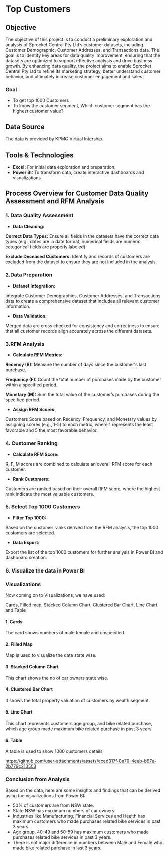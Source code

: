 # Top Customers

## Objective
The objective of this project is to conduct a preliminary exploration and analysis of Sprocket Central Pty Ltd’s customer datasets, including Customer Demographic, Customer Addresses, and Transactions data. The goal is to identify key areas for data quality improvement, ensuring that the datasets are optimized to support effective analysis and drive business growth. By enhancing data quality, the project aims to enable Sprocket Central Pty Ltd to refine its marketing strategy, better understand customer behavior, and ultimately increase customer engagement and sales.

### Goal
- To get top 1000 Customers
- To know the customer segment, Which customer segment has the highest customer value?

## Data Source
The data is provided by KPMG Virtual Intership.

## Tools & Technologies
- **Excel:** For initial data exploration and preparation.
- **Power BI:** To transform data, create interactive dashboards and visualizations

## Process Overview for Customer Data Quality Assessment and RFM Analysis
### 1. Data Quality Assessment
- **Data Cleaning:**

**Correct Data Types:** Ensure all fields in the datasets have the correct data types (e.g., dates are in date format, numerical fields are numeric, categorical fields are properly labeled).

**Exclude Deceased Customers:** Identify and records of customers are excluded from the dataset to ensure they are not included in the analysis.

### 2.Data Preparation
- **Dataset Integration:**

Integrate Customer Demographics, Customer Addresses, and Transactions data to create a comprehensive dataset that includes all relevant customer information.
- **Data Validation:**

Merged data are cross checked for consistency and correctness to ensure that all customer records align accurately across the different datasets.

### 3.RFM Analysis
- **Calculate RFM Metrics:**

**Recency (R):** Measure the number of days since the customer's last purchase.

**Frequency (F):** Count the total number of purchases made by the customer within a specified period.

**Monetary (M):** Sum the total value of the customer’s purchases during the specified period.

- **Assign RFM Scores:**

Customers Score based on Recency, Frequency, and Monetary values by assigning scores (e.g., 1-5) to each metric, where 1 represents the least favorable and 5 the most favorable behavior.

### 4. Customer Ranking
- **Calculate RFM Score:**

R, F, M scores are combined to calculate an overall RFM score for each customer.
- **Rank Customers:**

Customers are ranked based on their overall RFM score, where the highest rank indicate the most valuable customers.

### 5. Select Top 1000 Customers
- **Filter Top 1000:**

Based on the customer ranks derived from the RFM analysis, the top 1000 customers are selected.
- **Data Export:**

Export the list of the top 1000 customers for further analysis in Power BI and dashboard creation.


### 6. Visualize the data in Power BI

### Visualizations
Now coming on to Visualizations, we have used:

Cards, Filled map, Stacked Column Chart, Clustered Bar Chart, Line Chart and Table

#### 1. Cards

The card shows numbers of male female and unspecified.

#### 2. Filled Map

Map is used to visualize the data state wise.

#### 3. Stacked Column Chart

This chart shows the no of car owners state wise.

#### 4. Clustered Bar Chart

It shows the total property valuation of customers by wealth segment.

#### 5. Line Chart

This chart represents customers age group, and bike related purchase, which age group made maximum bike related purchase in past 3 years

#### 6. Table

A table is used to show 1000 customers details

https://github.com/user-attachments/assets/eced317f-0e70-4eeb-b67e-2b779c213503

### Conclusion from Analysis
Based on the data, here are some insights and findings that can be derived using the visualizations from Power BI:

- 50% of customers are from NSW state.
- State NSW has maximum numbers of car owners.
- Industries like Manufacturing, Financial Services and Health has maximum customers who made purchases related bike services in past 3 years.
- Age group, 40-49 and 50-59 has maximum customers who made purchases related bike services in past 3 years.
- There is not major difference in numbers between Male and Female who made bike related purchase in last 3 years.
